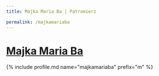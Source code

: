 ```yaml
---
title: Majka Maria Ba | Patromierz

permalink: /majkamariaba
---
```


# [Majka Maria Ba](https://patronite.pl/majkamariaba)

{% include profile.md name="majkamariaba" prefix="m" %}
